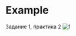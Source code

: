 # Example
Задание 1, практика 2
![1](https://cloud.githubusercontent.com/assets/27559307/26366764/ee63b21a-3ff4-11e7-88df-de2ab0e64ad2.png)

